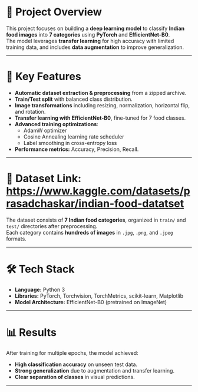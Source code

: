 # 📌 **Project Overview**
This project focuses on building a **deep learning model** to classify **Indian food images** into **7 categories** using **PyTorch** and **EfficientNet-B0**.  
The model leverages **transfer learning** for high accuracy with limited training data, and includes **data augmentation** to improve generalization.

---

# 🚀 **Key Features**
- **Automatic dataset extraction & preprocessing** from a zipped archive.
- **Train/Test split** with balanced class distribution.
- **Image transformations** including resizing, normalization, horizontal flip, and rotation.
- **Transfer learning with EfficientNet-B0**, fine-tuned for 7 food classes.
- **Advanced training optimizations**:
  - AdamW optimizer
  - Cosine Annealing learning rate scheduler
  - Label smoothing in cross-entropy loss
- **Performance metrics:** Accuracy, Precision, Recall.

---

# 📂 **Dataset** Link: https://www.kaggle.com/datasets/prasadchaskar/indian-food-datatset
The dataset consists of **7 Indian food categories**, organized in `train/` and `test/` directories after preprocessing.  
Each category contains **hundreds of images** in `.jpg`, `.png`, and `.jpeg` formats.

---

# 🛠️ **Tech Stack**
- **Language:** Python 3
- **Libraries:** PyTorch, Torchvision, TorchMetrics, scikit-learn, Matplotlib
- **Model Architecture:** EfficientNet-B0 (pretrained on ImageNet)

---

# 📊 **Results**
After training for multiple epochs, the model achieved:
- **High classification accuracy** on unseen test data.
- **Strong generalization** due to augmentation and transfer learning.
- **Clear separation of classes** in visual predictions.

---

